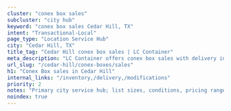 ```yaml
---
cluster: "conex box sales"
subcluster: "city hub"
keyword: "conex box sales Cedar Hill, TX"
intent: "Transactional-Local"
page_type: "Location Service Hub"
city: "Cedar Hill, TX"
title_tag: "Cedar Hill conex box sales | LC Container"
meta_description: "LC Container offers conex box sales with delivery in Cedar Hill, TX. Local. Fast quotes. Since 2003."
url_slug: "/cedar-hill/conex-boxes/sales"
h1: "Conex Box sales in Cedar Hill"
internal_links: "/inventory,/delivery,/modifications"
priority: 2
notes: "Primary city service hub; list sizes, conditions, pricing ranges, photos, testimonials."
noindex: true
---
```


<!-- TODO: Add unique city/inventory copy, images, and internal links here. -->
